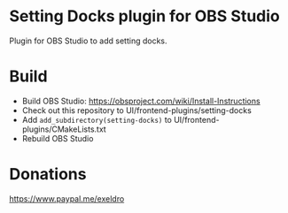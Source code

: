 # Setting Docks plugin for OBS Studio

Plugin for OBS Studio to add setting docks.


# Build
- Build OBS Studio: https://obsproject.com/wiki/Install-Instructions
- Check out this repository to UI/frontend-plugins/setting-docks
- Add `add_subdirectory(setting-docks)` to UI/frontend-plugins/CMakeLists.txt
- Rebuild OBS Studio

# Donations
https://www.paypal.me/exeldro
